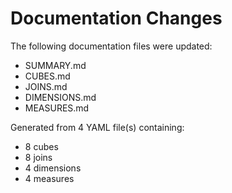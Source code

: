 # Documentation Changes

The following documentation files were updated:

- SUMMARY.md
- CUBES.md
- JOINS.md
- DIMENSIONS.md
- MEASURES.md

Generated from 4 YAML file(s) containing:
- 8 cubes
- 8 joins  
- 4 dimensions
- 4 measures
